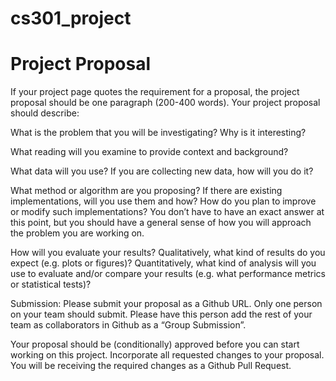 # cs301_project

# Project Proposal

If your project page quotes the requirement for a proposal, the project proposal should be one paragraph (200-400 words). Your project proposal should describe:

What is the problem that you will be investigating? Why is it interesting?

What reading will you examine to provide context and background?

What data will you use? If you are collecting new data, how will you do it?

What method or algorithm are you proposing? If there are existing implementations, will you use them and how? How do you plan to improve or modify such implementations? You don’t have to have an exact answer at this point, but you should have a general sense of how you will approach the problem you are working on.

How will you evaluate your results? Qualitatively, what kind of results do you expect (e.g. plots or figures)? Quantitatively, what kind of analysis will you use to evaluate and/or compare your results (e.g. what performance metrics or statistical tests)?

Submission: Please submit your proposal as a Github URL. Only one person on your team should submit. Please have this person add the rest of your team as collaborators in Github as a “Group Submission”.

Your proposal should be (conditionally) approved before you can start working on this project. Incorporate all requested changes to your proposal. You will be receiving the required changes as a Github Pull Request.
